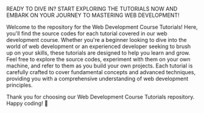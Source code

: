 READY TO DIVE IN? START EXPLORING THE TUTORIALS NOW AND EMBARK ON YOUR JOURNEY TO MASTERING WEB DEVELOPMENT!

Welcome to the repository for the Web Development Course Tutorials! Here, you'll find the source codes for each tutorial covered in our web development course. Whether you're a beginner looking to dive into the world of web development or an experienced developer seeking to brush up on your skills, these tutorials are designed to help you learn and grow.
Feel free to explore the source codes, experiment with them on your own machine, and refer to them as you build your own projects. Each tutorial is carefully crafted to cover fundamental concepts and advanced techniques, providing you with a comprehensive understanding of web development principles.

Thank you for choosing our Web Development Course Tutorials repository. Happy coding! 🚀



